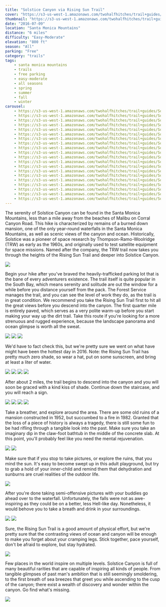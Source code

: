 ```yaml
---
title: "Solstice Canyon via Rising Sun Trail"
cover: "https://s3-us-west-1.amazonaws.com/twohalfhitches/trail+guides/Solstice+Canyon/5J8A8451.jpg"
thumbnail: "https://s3-us-west-1.amazonaws.com/twohalfhitches/trail+guides/Solstice+Canyon/thumbnail.jpeg"
date: "2016-07-09"
location: "Santa Monica Mountains"
distance: "6 miles"
difficulty: "Easy-Moderate"
elevation: "800 ft"
season: "All"
parking: "Free"
category: "trails"
tags:
    - santa monica mountains
    - trails
    - free parking
    - easy-moderate
    - all seasons
    - spring
    - summer
    - fall
    - winter
carousel:
    - https://s3-us-west-1.amazonaws.com/twohalfhitches/trail+guides/Solstice+Canyon/5J8A8386.jpg
    - https://s3-us-west-1.amazonaws.com/twohalfhitches/trail+guides/Solstice+Canyon/5J8A8390.jpg
    - https://s3-us-west-1.amazonaws.com/twohalfhitches/trail+guides/Solstice+Canyon/5J8A8398.jpg
    - https://s3-us-west-1.amazonaws.com/twohalfhitches/trail+guides/Solstice+Canyon/5J8A8408.jpg
    - https://s3-us-west-1.amazonaws.com/twohalfhitches/trail+guides/Solstice+Canyon/5J8A8416.jpg
    - https://s3-us-west-1.amazonaws.com/twohalfhitches/trail+guides/Solstice+Canyon/5J8A8419.jpg
    - https://s3-us-west-1.amazonaws.com/twohalfhitches/trail+guides/Solstice+Canyon/5J8A8425.jpg
    - https://s3-us-west-1.amazonaws.com/twohalfhitches/trail+guides/Solstice+Canyon/5J8A8439.jpg
    - https://s3-us-west-1.amazonaws.com/twohalfhitches/trail+guides/Solstice+Canyon/5J8A8440.jpg
    - https://s3-us-west-1.amazonaws.com/twohalfhitches/trail+guides/Solstice+Canyon/5J8A8443.jpg
    - https://s3-us-west-1.amazonaws.com/twohalfhitches/trail+guides/Solstice+Canyon/5J8A8445.jpg
    - https://s3-us-west-1.amazonaws.com/twohalfhitches/trail+guides/Solstice+Canyon/5J8A8449.jpg
    - https://s3-us-west-1.amazonaws.com/twohalfhitches/trail+guides/Solstice+Canyon/5J8A8468.jpg
    - https://s3-us-west-1.amazonaws.com/twohalfhitches/trail+guides/Solstice+Canyon/5J8A8470.jpg
    - https://s3-us-west-1.amazonaws.com/twohalfhitches/trail+guides/Solstice+Canyon/5J8A8473.jpg
    - https://s3-us-west-1.amazonaws.com/twohalfhitches/trail+guides/Solstice+Canyon/5J8A8474.jpg
    - https://s3-us-west-1.amazonaws.com/twohalfhitches/trail+guides/Solstice+Canyon/5J8A8482.jpg
    - https://s3-us-west-1.amazonaws.com/twohalfhitches/trail+guides/Solstice+Canyon/5J8A8483.jpg
    - https://s3-us-west-1.amazonaws.com/twohalfhitches/trail+guides/Solstice+Canyon/5J8A8485.jpg
    - https://s3-us-west-1.amazonaws.com/twohalfhitches/trail+guides/Solstice+Canyon/5J8A8495.jpg
---
```


The serenity of Solstice Canyon can be found in the Santa Monica Mountains, less than a mile away from the beaches of Malibu on Corral Canyon Road. This hike is characterized by remains of a burned down mansion, one of the only year-round waterfalls in the Santa Monica Mountains, as well as scenic views of the canyon and ocean. Historically, Solstice was a pioneer of space research by Thompson-Ramo-Woolridge (TRW) as early as the 1960s, and originally used to test satellite equipment for space missions. Named after the company, the TRW trail now takes you through the heights of the Rising Sun Trail and deeper into Solstice Canyon.

![](https://s3-us-west-1.amazonaws.com/twohalfhitches/trail+guides/Solstice+Canyon/5J8A8502.jpg)

Begin your hike after you've braved the heavily-trafficked parking lot that is the bane of every adventurers existence. The trail itself is quite popular in the South Bay, which means serenity and solitude are out the window for a while before you distance yourself from the pack. The Forest Service manages the trail, and you can see the level of work they do, as the trail is in great condition. We recommend you take the Rising Sun Trail first to hit all the great views before you descend into the canyon. The first quarter mile is entirely paved, which serves as a very polite warm-up before you start making your way up the dirt trail. Take this route if you're looking for a more strenuous and rugged experience, because the landscape panorama and ocean glimpse is worth all the sweat.

![](https://s3-us-west-1.amazonaws.com/twohalfhitches/trail+guides/Solstice+Canyon/5J8A8378.jpg)
![](https://s3-us-west-1.amazonaws.com/twohalfhitches/trail+guides/Solstice+Canyon/5J8A8391.jpg)
![](https://s3-us-west-1.amazonaws.com/twohalfhitches/trail+guides/Solstice+Canyon/5J8A8402.jpg)

We'd have to fact check this, but we're pretty sure we went on what have might have been the hottest day in 2016. Note: the Rising Sun Trail has pretty much zero shade, so wear a hat, put on some sunscreen, and bring at least a liter of water.

![](https://s3-us-west-1.amazonaws.com/twohalfhitches/trail+guides/Solstice+Canyon/5J8A8412.jpg)
![](https://s3-us-west-1.amazonaws.com/twohalfhitches/trail+guides/Solstice+Canyon/5J8A8428.jpg)
![](https://s3-us-west-1.amazonaws.com/twohalfhitches/trail+guides/Solstice+Canyon/5J8A8453.jpg)
![](https://s3-us-west-1.amazonaws.com/twohalfhitches/trail+guides/Solstice+Canyon/5J8A8455.jpg)

After about 2 miles, the trail begins to descend into the canyon and you will soon be graced with a kind kiss of shade. Continue down the staircase, and you will reach a sign.

![](https://s3-us-west-1.amazonaws.com/twohalfhitches/trail+guides/Solstice+Canyon/5J8A8456.jpg)
![](https://s3-us-west-1.amazonaws.com/twohalfhitches/trail+guides/Solstice+Canyon/5J8A8463.jpg)
![](https://s3-us-west-1.amazonaws.com/twohalfhitches/trail+guides/Solstice+Canyon/5J8A8467.jpg)
![](https://s3-us-west-1.amazonaws.com/twohalfhitches/trail+guides/Solstice+Canyon/5J8A8465.jpg)

Take a breather, and explore around the area. There are some old ruins of a mansion constructed in 1952, but succumbed to a fire in 1982. Granted that the loss of a piece of history is always a tragedy, there is still some fun to be had rifling through a tangible look into the past. Make sure you take an imaginary dip in the claw-foot bathtub in the middle of the concrete slab. At this point, you'll probably feel like you need the mental rejuvenation.

![](https://s3-us-west-1.amazonaws.com/twohalfhitches/trail+guides/Solstice+Canyon/5J8A8471.jpg)
![](https://s3-us-west-1.amazonaws.com/twohalfhitches/trail+guides/Solstice+Canyon/5J8A8476.jpg)

Make sure that if you stop to take pictures, or explore the ruins, that you mind the sun. It's easy to become swept up in this adult playground, but try to grab a hold of your inner-child and remind them that dehydration and sunburns are cruel realities of the outdoor life.

![](https://s3-us-west-1.amazonaws.com/twohalfhitches/trail+guides/Solstice+Canyon/5J8A8478.jpg)

After you're done taking semi-offensive pictures with your buddies go ahead over to the waterfall. Unfortunately, the falls were not as awe-inspiring as they could be on a better, less Hell-like day. Nonetheless, it would behove you to take a breath and drink in your surroundings.

![](https://s3-us-west-1.amazonaws.com/twohalfhitches/trail+guides/Solstice+Canyon/5J8A8489.jpg)
![](https://s3-us-west-1.amazonaws.com/twohalfhitches/trail+guides/Solstice+Canyon/5J8A8491.jpg)

Sure, the Rising Sun Trail is a good amount of physical effort, but we're pretty sure that the contrasting views of ocean and canyon will be enough to make you forget about your cramping legs. Stick together, pace yourself, don't be afraid to explore, but stay hydrated.

![](https://s3-us-west-1.amazonaws.com/twohalfhitches/trail+guides/Solstice+Canyon/5J8A8498.jpg)

Few places in the world inspire on multiple levels. Solstice Canyon is full of many beautiful rarities that are capable of inspiring all kinds of people. From tangible glimpses of past man's ambition that is still seemingly smoldering, to the first breath of sea breezes that greet you while ascending to the cusp of the canyon; there exist a wealth of discovery and wonder within the canyon. Go find what's missing.

![](https://s3-us-west-1.amazonaws.com/twohalfhitches/trail+guides/Solstice+Canyon/5J8A8444.jpg)
